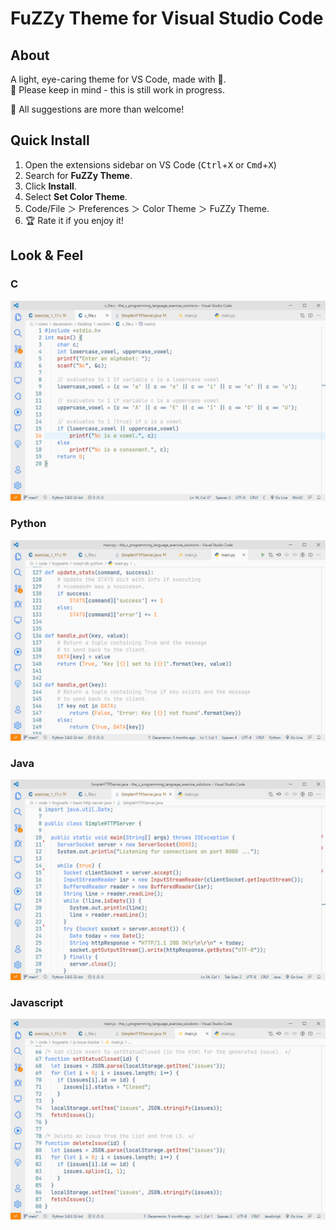 # FuZZy Theme for Visual Studio Code
## About
A light, eye-caring theme for VS Code, made with 🧡.  
🔬 Please keep in mind - this is still work in progress.  

🤟 All suggestions are more than welcome!
## Quick Install
1. Open the extensions sidebar on VS Code (<kbd>Ctrl</kbd>+<kbd>X</kbd> or <kbd>Cmd</kbd>+<kbd>X</kbd>)  
2. Search for **FuZZy Theme**.  
3. Click **Install**.  
4. Select **Set Color Theme**.  
5. Code/File ＞ Preferences ＞ Color Theme ＞ FuZZy Theme.  
6. 🏆 Rate it if you enjoy it!  

## Look & Feel
### C 
![C Code Sample](/images/c_code.png)
### Python 
![Python Code Sample](/images/py_code.png)
### Java 
![Java Code Sample](/images/java_code.png)
### Javascript 
![Javascript Code Sample](/images/js_code.png)
